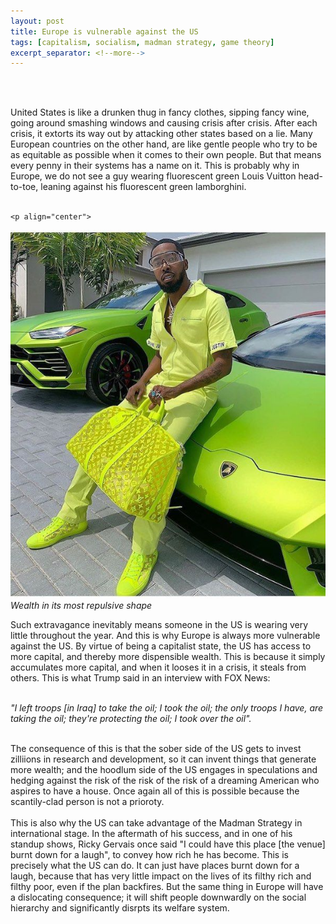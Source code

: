 ```yaml
---
layout: post
title: Europe is vulnerable against the US
tags: [capitalism, socialism, madman strategy, game theory]
excerpt_separator: <!--more-->
---
```




<br><br>

<p align="justify">
    
  
  
  United States is like a drunken thug in fancy clothes, sipping fancy wine, going around smashing windows and causing crisis after crisis.
  After each crisis, it extorts its way out by attacking other states based on a lie. <!--more-->
  Many European countries on the other hand, are like gentle people who try to be as equitable as possible when it comes to their own people. 
  But that means every penny in their systems has a name on it. This is probably why in Europe, we do not see a guy wearing fluorescent green Louis Vuitton head-to-toe, leaning against his fluorescent green lamborghini.<br><br>
    
    <p align="center">
  <img alt="Lamborghini" src="/assets/img/pexels/lamborghini.jpg">
  <br>
    <em>Wealth in its most repulsive shape</em>
</p>

  Such extravagance inevitably means someone in the US is wearing very little throughout the year. 
  And this is why Europe is always more vulnerable against the US. 
  By virtue of being a capitalist state, the US has access to more capital, and thereby more dispensible wealth. 
  This is because it simply accumulates more capital, and when it looses it in a crisis, it steals from others. This is what Trump said in an interview with FOX News: <br><br>
  
  <em>"I left troops [in Iraq] to take the oil; I took the oil; the only troops I have, are taking the oil; they're protecting the oil; I took over the oil".</em> <br><br>
  
  The consequence of this is that the sober side of the US gets to invest zilliions in research and development, so it can invent things that generate more wealth; and the hoodlum side of the US engages in speculations and hedging against the risk of the risk of the risk of a dreaming American who aspires to have a house. Once again all of this is possible because the scantily-clad person is not a prioroty. <br><br>
  This is also why the US can take advantage of the Madman Strategy in international stage. 
  In the aftermath of his success, and in one of his standup shows, Ricky Gervais once said "I could have this place [the venue] burnt down for a laugh", to convey how rich he has become. 
  This is precisely what the US can do. It can just have places burnt down for a laugh, because that has very little impact on the lives of its filthy rich and filthy poor, even if the plan backfires. But the same thing in Europe will have a dislocating consequence; it will shift people downwardly on the social hierarchy and significantly disrpts its welfare system. 
 
 
 </p>  


<br><br>
